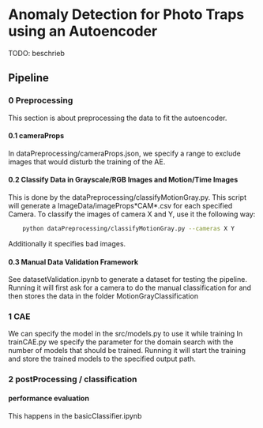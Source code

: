 # Anomaly Detection for Photo Traps using an Autoencoder
TODO: beschrieb

## Pipeline
### 0 Preprocessing
This section is about preprocessing the data to fit the autoencoder.
#### 0.1 cameraProps
In dataPreprocessing/cameraProps.json, we specify a range to exclude images that would disturb the training of the AE. 

#### 0.2 Classify Data in Grayscale/RGB Images and Motion/Time Images
This is done by the dataPreprocessing/classifyMotionGray.py. This script will generate a ImageData/imageProps\*CAM\*.csv for each specified Camera. To classify the images of camera X and Y, use it the following way: 

```sh
    python dataPreprocessing/classifyMotionGray.py --cameras X Y
```

Additionally it specifies bad images.

#### 0.3 Manual Data Validation Framework
See datasetValidation.ipynb to generate a dataset for testing the pipeline. Running it will first ask for a camera to do the manual classification for and then stores the data in the folder MotionGrayClassification

### 1 CAE
We can specify the model in the src/models.py to use it while training
In trainCAE.py we specify the parameter for the domain search with the number of models that should be trained. Running it will start the training and store the trained models to the specified output path.

### 2 postProcessing / classification
#### performance evaluation
This happens in the basicClassifier.ipynb
